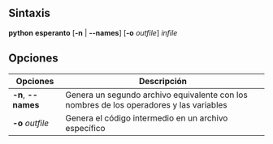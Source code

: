 ## Sintaxis

**python** **esperanto** \[**-n** | **--names**\] \[**-o** _outfile_\] _infile_

## Opciones

| Opciones            | Descripción                                                                             |
| ------------------- | --------------------------------------------------------------------------------------- |
| **-n**, **--names** | Genera un segundo archivo equivalente con los nombres de los operadores y las variables |
| **-o** _outfile_    | Genera el código intermedio en un archivo específico                                    |
